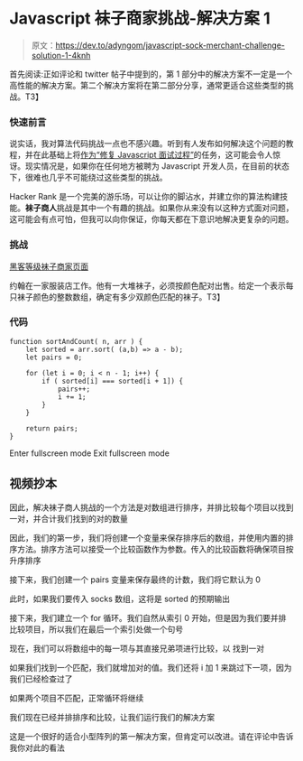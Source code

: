 # Javascript 袜子商家挑战-解决方案 1

> 原文：<https://dev.to/adyngom/javascript-sock-merchant-challenge-solution-1-4knh>

首先阅读:正如评论和 twitter 帖子中提到的，第 1 部分中的解决方案不一定是一个高性能的解决方案。第二个解决方案将在第二部分分享，通常更适合这些类型的挑战。T3】

### 快速前言

说实话，我对算法代码挑战一点也不感兴趣。听到有人发布如何解决这个问题的教程，并在此基础上将[作为“修复 Javascript 面试过程”](https://dev.to/adyngom/28-relevant-javascript-interview-questions-part-i-the-first-4-2a16)的任务，这可能会令人惊讶。现实情况是，如果你在任何地方被聘为 Javascript 开发人员，在目前的状态下，很难也几乎不可能绕过这些类型的挑战。

Hacker Rank 是一个完美的游乐场，可以让你的脚沾水，并建立你的算法构建技能。**袜子商人**挑战是其中一个有趣的挑战。如果你从来没有以这种方式面对问题，这可能会有点可怕，但我可以向你保证，你每天都在下意识地解决更复杂的问题。

### 挑战

[黑客等级袜子商家页面](https://www.hackerrank.com/challenges/sock-merchant/problem)

约翰在一家服装店工作。他有一大堆袜子，必须按颜色配对出售。给定一个表示每只袜子颜色的整数数组，确定有多少双颜色匹配的袜子。T3】

### 代码

```
function sortAndCount( n, arr ) {
    let sorted = arr.sort( (a,b) => a - b);
    let pairs = 0;

    for (let i = 0; i < n - 1; i++) {
        if ( sorted[i] === sorted[i + 1]) {
            pairs++;
            i += 1;
        }
    }

    return pairs;
} 
```

Enter fullscreen mode Exit fullscreen mode

## 视频抄本

因此，解决袜子商人挑战的一个方法是对数组进行排序，并排比较每个项目以找到一对，并合计我们找到的对的数量

因此，我们的第一步，我们将创建一个变量来保存排序后的数组，并使用内置的排序方法。排序方法可以接受一个比较函数作为参数。传入的比较函数将确保项目按升序排序

接下来，我们创建一个 pairs 变量来保存最终的计数，我们将它默认为 0

此时，如果我们要传入 socks 数组，这将是 sorted 的预期输出

接下来，我们建立一个 for 循环。我们自然从索引 0 开始，但是因为我们要并排比较项目，所以我们在最后一个索引处做一个句号

现在，我们可以将数组中的每一项与其直接兄弟项进行比较，以
找到一对

如果我们找到一个匹配，我们就增加对的值。我们还将 i
加 1 来跳过下一项，因为我们已经检查过了

如果两个项目不匹配，正常循环将继续

我们现在已经并排排序和比较，让我们运行我们的解决方案

这是一个很好的适合小型阵列的第一解决方案，但肯定可以改进。请在评论中告诉我你对此的看法